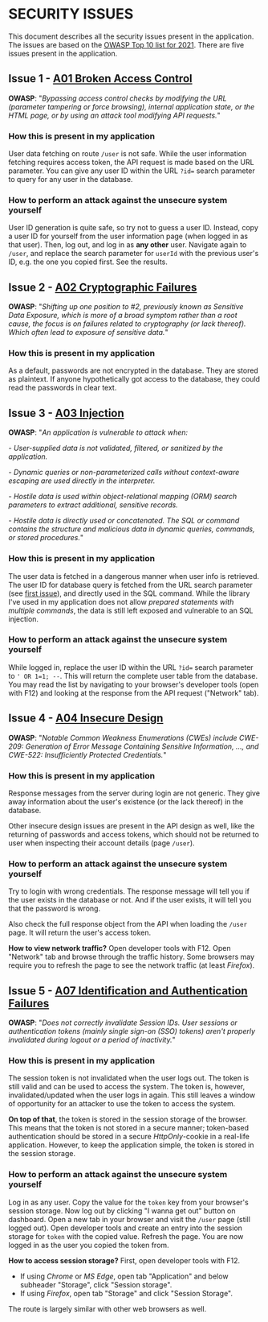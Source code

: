 # SECURITY ISSUES

This document describes all the security issues present in the application. The issues are based on the [OWASP Top 10 list for 2021](https://owasp.org/www-project-top-ten/ "OWASP Top Ten"). There are five issues present in the application.

## Issue 1 - [A01 Broken Access Control](https://owasp.org/Top10/A01_2021-Broken_Access_Control/ "OWASP/Top 10: Broken Access Control")

**OWASP**: "_Bypassing access control checks by modifying the URL (parameter tampering or force browsing), internal application state, or the HTML page, or by using an attack tool modifying API requests._"

### How this is present in my application

User data fetching on route `/user` is not safe. While the user information fetching requires access token, the API request is made based on the URL parameter. You can give any user ID within the URL `?id=` search parameter to query for any user in the database.

### How to perform an attack against the unsecure system yourself

User ID generation is quite safe, so try not to guess a user ID. Instead, copy a user ID for yourself from the user information page (when logged in as that user). Then, log out, and log in as **any other** user. Navigate again to `/user`, and replace the search parameter for `userId` with the previous user's ID, e.g. the one you copied first. See the results.

## Issue 2 - [A02 Cryptographic Failures](https://owasp.org/Top10/A02_2021-Cryptographic_Failures/ "OWASP/Top 10: Cryptographic Failures")

**OWASP**: "_Shifting up one position to #2, previously known as Sensitive Data Exposure, which is more of a broad symptom rather than a root cause, the focus is on failures related to cryptography (or lack thereof). Which often lead to exposure of sensitive data._"

### How this is present in my application

As a default, passwords are not encrypted in the database. They are stored as plaintext. If anyone hypothetically got access to the database, they could read the passwords in clear text.

## Issue 3 - [A03 Injection](https://owasp.org/Top10/A03_2021-Injection/ "OWASP/Top 10: Injection")

**OWASP**: "_An application is vulnerable to attack when:_

_- User-supplied data is not validated, filtered, or sanitized by the application._

_- Dynamic queries or non-parameterized calls without context-aware escaping are used directly in the interpreter._

_- Hostile data is used within object-relational mapping (ORM) search parameters to extract additional, sensitive records._

_- Hostile data is directly used or concatenated. The SQL or command contains the structure and malicious data in dynamic queries, commands, or stored procedures._"

### How this is present in my application

The user data is fetched in a dangerous manner when user info is retrieved. The user ID for database query is fetched from the URL search parameter (see [first issue](./security_issues.md#how-this-is-present-in-my-application "Issue 1 - How this is present in my application")), and directly used in the SQL command. While the library I've used in my application does not allow _prepared statements with multiple commands_, the data is still left exposed and vulnerable to an SQL injection.

### How to perform an attack against the unsecure system yourself

While logged in, replace the user ID within the URL `?id=` search parameter to `' OR 1=1; --`. This will return the complete user table from the database. You may read the list by navigating to your browser's developer tools (open with F12) and looking at the response from the API request ("Network" tab).

## Issue 4 - [A04 Insecure Design](https://owasp.org/Top10/A04_2021-Insecure_Design/ "OWASP/Top 10: Insecure Design")

**OWASP**: "_Notable Common Weakness Enumerations (CWEs) include CWE-209: Generation of Error Message Containing Sensitive Information, ..., and CWE-522: Insufficiently Protected Credentials._"

### How this is present in my application

Response messages from the server during login are not generic. They give away information about the user's existence (or the lack thereof) in the database.

Other insecure design issues are present in the API design as well, like the returning of passwords and access tokens, which should not be returned to user when inspecting their account details (page `/user`).

### How to perform an attack against the unsecure system yourself

Try to login with wrong credentials. The response message will tell you if the user exists in the database or not. And if the user exists, it will tell you that the password is wrong.

Also check the full response object from the API when loading the `/user` page. It will return the user's access token.

**How to view network traffic?** Open developer tools with F12. Open "Network" tab and browse through the traffic history. Some browsers may require you to refresh the page to see the network traffic (at least _Firefox_).

## Issue 5 - [A07 Identification and Authentication Failures](https://owasp.org/Top10/A07_2021-Identification_and_Authentication_Failures/ "OWASP/Top 10: Identification and Authentication Failures")

**OWASP**: "_Does not correctly invalidate Session IDs. User sessions or authentication tokens (mainly single sign-on (SSO) tokens) aren't properly invalidated during logout or a period of inactivity._"

### How this is present in my application

The session token is not invalidated when the user logs out. The token is still valid and can be used to access the system. The token is, however, invalidated/updated when the user logs in again. This still leaves a window of opportunity for an attacker to use the token to access the system.

**On top of that**, the token is stored in the session storage of the browser. This means that the token is not stored in a secure manner; token-based authentication should be stored in a secure _HttpOnly_-cookie in a real-life application. However, to keep the application simple, the token is stored in the session storage.

### How to perform an attack against the unsecure system yourself

Log in as any user. Copy the value for the `token` key from your browser's session storage. Now log out by clicking "I wanna get out" button on dashboard. Open a new tab in your browser and visit the `/user` page (still logged out). Open developer tools and create an entry into the session storage for `token` with the copied value. Refresh the page. You are now logged in as the user you copied the token from.

**How to access session storage?** First, open developer tools with F12.

- If using _Chrome_ or _MS Edge_, open tab "Application" and below subheader "Storage", click "Session storage".
- If using _Firefox_, open tab "Storage" and click "Session Storage".

The route is largely similar with other web browsers as well.
